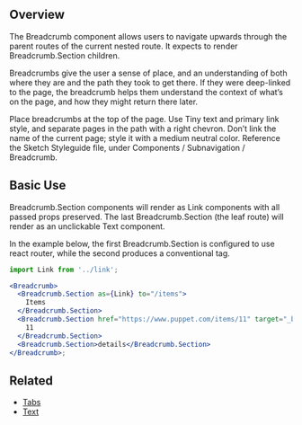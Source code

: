 ## Overview

The Breadcrumb component allows users to navigate upwards through the parent routes of the current nested route. It expects to render Breadcrumb.Section children.

Breadcrumbs give the user a sense of place, and an understanding of both where they are and the path they took to get there. If they were deep-linked to the page, the breadcrumb helps them understand the context of what’s on the page, and how they might return there later. 

Place breadcrumbs at the top of the page. Use Tiny text and primary link style, and separate pages in the path with a right chevron. Don’t link the name of the current page; style it with a medium neutral color. Reference the Sketch Styleguide file, under Components / Subnavigation / Breadcrumb. 

## Basic Use

Breadcrumb.Section components will render as Link components with all passed props preserved. The last Breadcrumb.Section (the leaf route) will render as an unclickable Text component.

In the example below, the first Breadcrumb.Section is configured to use react router, while the second produces a conventional <a> tag.

```jsx
import Link from '../link';

<Breadcrumb>
  <Breadcrumb.Section as={Link} to="/items">
    Items
  </Breadcrumb.Section>
  <Breadcrumb.Section href="https://www.puppet.com/items/11" target="_blank">
    11
  </Breadcrumb.Section>
  <Breadcrumb.Section>details</Breadcrumb.Section>
</Breadcrumb>;
```

## Related

* [Tabs](#/React%20Components/Tabs)
* [Text](#/React%20Components/Text)
